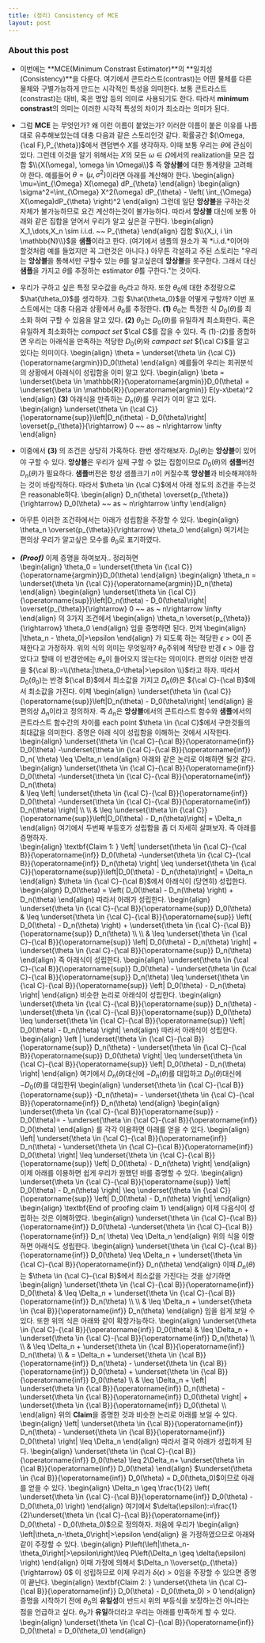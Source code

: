 ```yaml
---
title: (정리) Consistency of MCE
layout: post 
---
```


### About this post
- 이번에는 **MCE(Minimum Constrast Estimator)**의 **일치성(Consistency)**을 다룬다. 여기에서 콘트라스트(contrast)는 어떤 물체를 다른 물체와 구별가능하게 만드는 시각적인 특성을 의미한다. 보통 콘트라스트(constrast)는 대비, 혹은 명암 등의 의미로 사용되기도 한다. 따라서 **minimum constrast**의 의미는 이러한 시각적 특성의 차이가 최소라는 의미가 된다. 
- 그럼 **MCE** 는 무엇인가? 왜 이런 이름이 붙었는가? 이러한 이름이 붙은 이유를 나름대로 유추해보았는데 대충 다음과 같은 스토리인것 같다. 확률공간 $(\Omega,{\cal F},P_{\theta})$에서 랜덤변수 $X$를 생각하자. 이때 보통 우리는 $\theta$에 관심이 있다. 그런데 이것을 알기 위해서는 $X$의 모든 $\omega \in \Omega$에서의 realization을 모은 집합 $\\{X(\omega), \omega \in \Omega\\}$ 즉 **앙상블**에 대한 통계량을 고려해야 한다. 예를들어 $\theta=(\mu,\sigma^2)$이라면 아래를 계산해야 한다. 
\begin{align}
\mu=\int_{\Omega} X(\omega) dP_{\theta} 
\end{align}
\begin{align}
\sigma^2=\int_{\Omega} X^2(\omega) dP_{\theta} - \left( \int_{\Omega} X(\omega)dP_{\theta} \right)^2
\end{align}
그런데 일단 **앙상블**을 구하는것 자체가 불가능하므로 요건 계산하는것이 불가능하다. 따라서 **앙상블** 대신에 보통 아래와 같은 집합을 얻어서 우리가 알고 싶은걸 구한다. 
\begin{align}
X_1,\dots,X_n \sim i.i.d. ~~ P_{\theta}
\end{align}
집합 $\\{X_i, i \in \mathbb{N}\\}$을 **샘플**이라고 한다. (여기에서 샘플의 원소가 꼭 *i.i.d.*이어야 할것처럼 예를 들었지만 꼭 그런것은 아니다.) 아무튼 각설하고 주된 스토리는 "우리는 **앙상블**을 통해서만 구할수 있는 $\theta$를 알고싶은데 **앙상블**을 못구한다. 그래서 대신 **샘플**을 가지고 $\theta$를 추정하는 estimator $\hat{\theta}$를 구한다."는 것이다. 

- 우리가 구하고 싶은 특정 모수값을 $\theta_0$라고 하자. 또한 $\theta_0$에 대한 추정량으로 $\hat{\theta_0}$를 생각하자. 그럼 $\hat{\theta_0}$을 어떻게 구할까? 이번 포스트에서는 대충 다음과 상황에서 $\theta_0$를 추정한다. **(1)** $\theta_0$는 특정한 식 $D_0(\theta)$를 최소화 하여 구할 수 있음을 알고 있다. **(2)** $\theta_0$는 $D_0(\theta)$를 유일하게 최소화한다. 혹은 유일하게 최소화하는 *compact set* $\cal C$를 잡을 수 있다. 즉 (1)-(2)를 종합하면 우리는 아래식을 만족하는 적당한 $D_0(\theta)$와 *campact set* ${\cal C}$를 알고 있다는 의미이다. 
\begin{align}
\theta = \underset{\theta \in {\cal C}}{\operatorname{argmin}}D_0(\theta)
\end{align}
예를들어 우리는 회귀분석의 상황에서 아래식이 성립함을 이미 알고 있다. 
\begin{align}
\beta = \underset{\beta \in \mathbb{R}}{\operatorname{argmin}}D_0(\theta) =  \underset{\beta \in \mathbb{R}}{\operatorname{argmin}} E(y-x\beta)^2
\end{align}
**(3)** 아래식을 만족하는 $D_n(\theta)$를 우리가 이미 알고 있다. 
\begin{align}
\underset{\theta \in {\cal C}}{\operatorname{sup}}\left|D_n(\theta) - D_0(\theta)\right|  \overset{p_{\theta}}{\rightarrow} 0  ~~ as ~ n\rightarrow \infty
\end{align}

- 이중에서 **(3)** 의 조건은 상당히 가혹하다. 한번 생각해보자. $D_0(\theta)$는 **앙상블**이 있어야 구할 수 있다. **앙상블**은 우리가 실제 구할 수 없는 집합이므로 $D_0(\theta)$의 **샘플**버전 $D_n(\theta)$가 필요하다. **샘플**버전은 항상 샘플크기 $n$이 커질수록 **앙상블**과 비슷해져야하는 것이 바람직하다. 따라서 $\theta \in {\cal C}$에서 아래 정도의 조건을 주는것은 reasonable하다. 
\begin{align}
D_n(\theta)  \overset{p_{\theta}}{\rightarrow} D_0(\theta)  ~~ as ~ n\rightarrow \infty
\end{align}

- 아무튼 이러한 조건하에서는 아래가 성립함을 주장할 수 있다. 
\begin{align}
\theta_n \overset{p_{\theta}}{\rightarrow} \theta_0
\end{align}
여기서는 편의상 우리가 알고싶은 모수를 $\theta_0$로 표기하였다. 

- ***(Proof)*** 이제 증명을 하여보자.. 정리하면  
\begin{align}
\theta_0 = \underset{\theta \in {\cal C}}{\operatorname{argmin}}D_0(\theta)
\end{align}
\begin{align}
\theta_n = \underset{\theta \in {\cal C}}{\operatorname{argmin}}D_n(\theta)
\end{align}
\begin{align}
\underset{\theta \in {\cal C}}{\operatorname{sup}}\left|D_n(\theta) - D_0(\theta)\right|  \overset{p_{\theta}}{\rightarrow} 0  ~~ as ~ n\rightarrow \infty
\end{align}
의 3가지 조건에서 
\begin{align}
\theta_n \overset{p_{\theta}}{\rightarrow} \theta_0
\end{align}
임을 증명하면 된다. 먼저
\begin{align}
|\theta_n - \theta_0|>\epsilon 
\end{align}
가 되도록 하는 적당한 $\epsilon>0$이 존재한다고 가정하자. 위의 식의 의미는 무엇일까? $\theta_0$주위에 적당한 반경 $\epsilon>0$을 잡았다고 할때 이 반경안에는 $\theta_n$이 들어오지 않는다는 의미이다. 편의상 이러한 반경을 ${\cal B}:=\\{\theta:|\theta_0-\theta|>\epsilon \\}$라고 하자. 따라서 $D_0(\theta_0)$는 반경 ${\cal B}$에서 최소값을 가지고 $D_n(\theta)$은 ${\cal C}-{\cal B}$에서 최소값을 가진다. 
이제
\begin{align}
\underset{\theta \in {\cal C}}{\operatorname{sup}}\left|D_n(\theta) - D_0(\theta)\right|
\end{align}
을 편의상 $\Delta_n$이라고 정의하자. 즉 $\Delta_n$은 **앙상블**에서의 콘트라스트 함수와 **샘플**에서의 콘트라스트 함수간의 차이를 each point $\theta \in {\cal C}$에서 구한것들의 최대값을 의미한다. 증명은 아래 식이 성립함을 이해하는 것에서 시작한다.  
\begin{align}
\underset{\theta \in {\cal C}-{\cal B}}{\operatorname{inf}} D_0(\theta) -\underset{\theta \in {\cal C}-{\cal B}}{\operatorname{inf}} D_n(
\theta) \leq \Delta_n
\end{align}
아래와 같은 논리로 이해하면 될것 같다. 
\begin{align}
\underset{\theta \in {\cal C}-{\cal B}}{\operatorname{inf}} D_0(\theta) -\underset{\theta \in {\cal C}-{\cal B}}{\operatorname{inf}} D_n(\theta)  
& \leq \left| \underset{\theta \in {\cal C}-{\cal B}}{\operatorname{inf}} D_0(\theta) -\underset{\theta \in {\cal C}-{\cal B}}{\operatorname{inf}} D_n(\theta) \right| \\\\ \\\\ 
& \leq \underset{\theta \in {\cal C}}{\operatorname{sup}}\left|D_0(\theta) - D_n(\theta)\right| = \Delta_n
\end{align}
여기에서 두번째 부등호가 성립함을 좀 더 자세히 살펴보자. 즉 아래를 증명하자.  
\begin{align}
\textbf{Claim 1: } \left| \underset{\theta \in {\cal C}-{\cal B}}{\operatorname{inf}} D_0(\theta) -\underset{\theta \in {\cal C}-{\cal B}}{\operatorname{inf}} D_n(\theta) \right|
\leq \underset{\theta \in {\cal C}}{\operatorname{sup}}\left|D_0(\theta) - D_n(\theta)\right| = \Delta_n
\end{align}
$\theta \in {\cal C}-{\cal B}$에서 아래식이 (당연히) 성립한다. 
\begin{align}
D_0(\theta) = \left( D_0(\theta) - D_n(\theta) \right) + D_n(\theta)
\end{align}
따라서 아래가 성립한다. 
\begin{align}
\underset{\theta \in {\cal C}-{\cal B}}{\operatorname{sup}} D_0(\theta) 
& \leq  \underset{\theta \in {\cal C}-{\cal B}}{\operatorname{sup}} \left( D_0(\theta) - D_n(\theta) \right) + \underset{\theta \in {\cal C}-{\cal B}}{\operatorname{sup}}  D_n(\theta)  \\\\ \\\\
& \leq \underset{\theta \in {\cal C}-{\cal B}}{\operatorname{sup}} \left| D_0(\theta) - D_n(\theta) \right| + \underset{\theta \in {\cal C}-{\cal B}}{\operatorname{sup}}  D_n(\theta) 
\end{align}
즉 아래식이 성립한다. 
\begin{align}
\underset{\theta \in {\cal C}-{\cal B}}{\operatorname{sup}} D_0(\theta)  - \underset{\theta \in {\cal C}-{\cal B}}{\operatorname{sup}}  D_n(\theta) 
\leq \underset{\theta \in {\cal C}-{\cal B}}{\operatorname{sup}} \left| D_0(\theta) - D_n(\theta) \right| 
\end{align}
비슷한 논리로 아래식이 성립한다. 
\begin{align}
\underset{\theta \in {\cal C}-{\cal B}}{\operatorname{sup}} D_n(\theta)  - \underset{\theta \in {\cal C}-{\cal B}}{\operatorname{sup}}  D_0(\theta) 
\leq \underset{\theta \in {\cal C}-{\cal B}}{\operatorname{sup}} \left| D_0(\theta) - D_n(\theta) \right| 
\end{align}
따라서 아래식이 성립한다. 
\begin{align}
\left | \underset{\theta \in {\cal C}-{\cal B}}{\operatorname{sup}} D_n(\theta)  - \underset{\theta \in {\cal C}-{\cal B}}{\operatorname{sup}}  D_0(\theta) \right| 
\leq \underset{\theta \in {\cal C}-{\cal B}}{\operatorname{sup}} \left| D_0(\theta) - D_n(\theta) \right| 
\end{align}
여기에서 $D_n(\theta)$대신에 $-D_n(\theta)$를 대입하고 $D_0(\theta)$대신에 $-D_0(\theta)$를 대입한뒤 
\begin{align}
\underset{\theta \in {\cal C}-{\cal B}}{\operatorname{sup}} -D_n(\theta)= - \underset{\theta \in {\cal C}-{\cal B}}{\operatorname{inf}} D_n(\theta)
\end{align}
\begin{align}
\underset{\theta \in {\cal C}-{\cal B}}{\operatorname{sup}} -D_0(\theta)= - \underset{\theta \in {\cal C}-{\cal B}}{\operatorname{inf}} D_0(\theta)
\end{align}
를 각각 이용하면 아래를 얻을 수 있다. 
\begin{align}
\left| \underset{\theta \in {\cal C}-{\cal B}}{\operatorname{inf}} D_n(\theta)  - \underset{\theta \in {\cal C}-{\cal B}}{\operatorname{inf}}  D_0(\theta) \right| 
\leq \underset{\theta \in {\cal C}-{\cal B}}{\operatorname{sup}} \left| D_0(\theta) - D_n(\theta) \right| 
\end{align}
이제 아래를 이용하면 쉽게 우리가 원했던 바를 증명할 수 있다. 
\begin{align}
\underset{\theta \in {\cal C}-{\cal B}}{\operatorname{sup}} \left| D_0(\theta) - D_n(\theta) \right| \leq \underset{\theta \in {\cal C}}{\operatorname{sup}} \left| D_0(\theta) - D_n(\theta) \right| 
\end{align}
\begin{align}
\textbf{End of proofing claim 1}
\end{align}
이제 다음식이 성립하는 것은 이해하였다. 
\begin{align}
\underset{\theta \in {\cal C}-{\cal B}}{\operatorname{inf}} D_0(\theta) -\underset{\theta \in {\cal C}-{\cal B}}{\operatorname{inf}} D_n(
\theta) \leq \Delta_n
\end{align}
위의 식을 이항하면 아래식도 성립한다. 
\begin{align}
\underset{\theta \in {\cal C}-{\cal B}}{\operatorname{inf}} D_0(\theta) \leq \Delta_n + \underset{\theta \in {\cal C}-{\cal B}}{\operatorname{inf}} D_n(\theta)
\end{align}
이때 $D_n(\theta)$는 $\theta \in {\cal C}-{\cal B}$에서 최소값을 가진다는 것을 상기하면 
\begin{align}
\underset{\theta \in {\cal C}-{\cal B}}{\operatorname{inf}} D_0(\theta) & \leq \Delta_n + \underset{\theta \in {\cal C}-{\cal B}}{\operatorname{inf}} D_n(\theta) \\\\ \\\\
& \leq \Delta_n + \underset{\theta \in {\cal B}}{\operatorname{inf}} D_n(\theta) 
\end{align}
임을 쉽게 보일 수 있다. 또한 위의 식은 아래와 같이 확장가능하다. 
\begin{align}
\underset{\theta \in {\cal C}-{\cal B}}{\operatorname{inf}} D_0(\theta) & \leq \Delta_n + \underset{\theta \in {\cal C}-{\cal B}}{\operatorname{inf}} D_n(\theta) \\\\ \\\\
& \leq \Delta_n + \underset{\theta \in {\cal B}}{\operatorname{inf}} D_n(\theta) \\\\ 
& = \Delta_n + \underset{\theta \in {\cal B}}{\operatorname{inf}} D_n(\theta) -  \underset{\theta \in {\cal B}}{\operatorname{inf}} D_0(\theta) + \underset{\theta \in {\cal B}}{\operatorname{inf}} D_0(\theta) \\\\ 
& \leq \Delta_n + \left| \underset{\theta \in {\cal B}}{\operatorname{inf}} D_n(\theta) -  \underset{\theta \in {\cal B}}{\operatorname{inf}} D_0(\theta) \right| + \underset{\theta \in {\cal B}}{\operatorname{inf}} D_0(\theta) \\\\ 
\end{align}
위의 **Claim**을 증명한 것과 비슷한 논리로 아래를 보일 수 있다. 
\begin{align}
\left| \underset{\theta \in {\cal B}}{\operatorname{inf}} D_n(\theta) -  \underset{\theta \in {\cal B}}{\operatorname{inf}} D_0(\theta) \right| \leq \Delta_n
\end{align}
따라서 결국 아래가 성립하게 된다. 
\begin{align}
\underset{\theta \in {\cal C}-{\cal B}}{\operatorname{inf}} D_0(\theta) \leq 2\Delta_n+ \underset{\theta \in {\cal B}}{\operatorname{inf}} D_0(\theta) 
\end{align}
$\underset{\theta \in {\cal B}}{\operatorname{inf}} D_0(\theta) = D_0(\theta_0)$이므로 아래를 얻을 수 있다. 
\begin{align}
\Delta_n \geq \frac{1}{2} \left( \underset{\theta \in {\cal C}-{\cal B}}{\operatorname{inf}} D_0(\theta) - D_0(\theta_0) \right)
\end{align}
여기에서 $\delta(\epsilon):=\frac{1}{2}\underset{\theta \in {\cal C}-{\cal B}}{\operatorname{inf}} D_0(\theta) - D_0(\theta_0)$으로 정의하자. 처음에 우리가 
\begin{align}
\left|\theta_n-\theta_0\right|>\epsilon
\end{align}
을 가정하였으므로 아래와 같이 주장할 수 있다. 
\begin{align}
P\left(\left|\theta_n-\theta_0\right|>\epsilon\right)\leq P\left(\Delta_n \geq \delta(\epsilon) \right)
\end{align}
이때 가정에 의해서 $\Delta_n \\overset{p_{\theta}}{\rightarrow} 0$ 이 성립하므로 이제 우리가 $\delta(\epsilon)>0$임을 주장할 수 있으면 증명이 끝난다. 
\begin{align}
\textbf{Claim 2: } \underset{\theta \in {\cal C}-{\cal B}}{\operatorname{inf}} D_0(\theta) - D_0(\theta_0) > 0 
\end{align}
증명을 시작하기 전에 $\theta_0$의 **유일성**이 반드시 위의 부등식을 보장하는건 아니라는 점을 언급하고 싶다. $\theta_0$가 **유일**하더라고 우리는 아래를 만족하게 할 수 있다. 
\begin{align}
\underset{\theta \in {\cal C}-{\cal B}}{\operatorname{inf}} D_0(\theta) = D_0(\theta_0)
\end{align}
